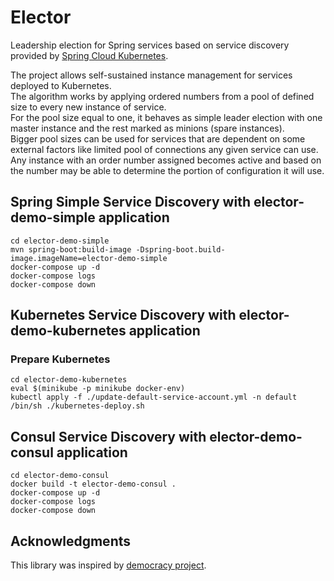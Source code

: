 # Elector
Leadership election for Spring services based on service discovery provided by [Spring Cloud Kubernetes](https://spring.io/projects/spring-cloud-kubernetes).

The project allows self-sustained instance management for services deployed to Kubernetes.  
The algorithm works by applying ordered numbers from a pool of defined size to every new instance of service.  
For the pool size equal to one, it behaves as simple leader election with one master instance and the rest marked as minions (spare instances).  
Bigger pool sizes can be used for services that are dependent on some external factors like limited pool of connections any given service can use.  
Any instance with an order number assigned becomes active and based on the number may be able to determine the portion of configuration it will use.

## Spring Simple Service Discovery with elector-demo-simple application

```shell
cd elector-demo-simple
mvn spring-boot:build-image -Dspring-boot.build-image.imageName=elector-demo-simple
docker-compose up -d
docker-compose logs
docker-compose down
```

## Kubernetes Service Discovery with elector-demo-kubernetes application

### Prepare Kubernetes

```shell
cd elector-demo-kubernetes
eval $(minikube -p minikube docker-env)
kubectl apply -f ./update-default-service-account.yml -n default
/bin/sh ./kubernetes-deploy.sh
```

## Consul Service Discovery with elector-demo-consul application

```shell
cd elector-demo-consul
docker build -t elector-demo-consul .
docker-compose up -d
docker-compose logs
docker-compose down
```

## Acknowledgments

This library was inspired by [democracy project](https://www.npmjs.com/package/democracy).
